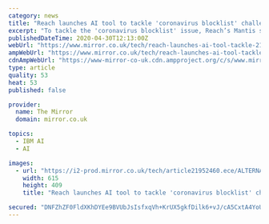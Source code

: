 ```yaml
---
category: news
title: "Reach launches AI tool to tackle 'coronavirus blocklist' challenge for news sector"
excerpt: "To tackle the 'coronavirus blocklist' issue, Reach’s Mantis system uses IBM Watson’s AI technology to verify whether news content is safe for brands"
publishedDateTime: 2020-04-30T12:13:00Z
webUrl: "https://www.mirror.co.uk/tech/reach-launches-ai-tool-tackle-21952448"
ampWebUrl: "https://www.mirror.co.uk/tech/reach-launches-ai-tool-tackle-21952448.amp"
cdnAmpWebUrl: "https://www-mirror-co-uk.cdn.ampproject.org/c/s/www.mirror.co.uk/tech/reach-launches-ai-tool-tackle-21952448.amp"
type: article
quality: 53
heat: 53
published: false

provider:
  name: The Mirror
  domain: mirror.co.uk

topics:
  - IBM AI
  - AI

images:
  - url: "https://i2-prod.mirror.co.uk/tech/article21952460.ece/ALTERNATES/s615/0_0jpeg.jpg"
    width: 615
    height: 409
    title: "Reach launches AI tool to tackle 'coronavirus blocklist' challenge for news sector"

secured: "DNFZhZF0FldXKhDYEe9BVUbJsIsfxqVh+KrUX5gkfDilk6+vJ/cA5CxtA4YoU4KmsbZA+0R97KFeJm/dcdOC4zUxQu9G3LE41OgVIBC8GRehvZ/xlIQktIanbUgRHrKquiq5YHYBdXJU1t/Nrxxb33QJJlY486E21mZ1nfOV4tHl7Zl6alnBErq+jo5QO2ESM/1uHvh2CbERClpzYc29jBefV7KJMKWtEUiv40IprNr1jWwELKln2BMNz9FFR+cO7t9nmKGx2mGeTMtD8rIc0BDY0ziS5PU6pGwvT9HhNWotmEPIcsTO2h7XM9fGSvjwbZ4pi7twARtSoN9rzq4Kf9FZ7ix07wPM4qhDiWlsCHy6I2k24yFrqEzMUeFYkU4ae7lTLHAf/VoEA/PFcER4XaUTc94Zj5DPdlADK66p/F9jh15OaeJI7t9arRxlVFu6IrDny/m1M36f+Hcxd4+RWSCqAx3h5dpg3U1eGTT+o/k=;ay0ojhdSYz+AN79DRlh8FQ=="
---
```


